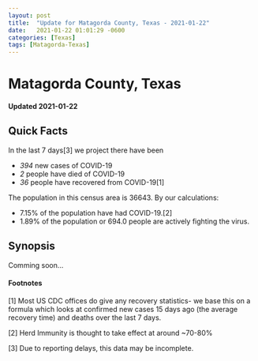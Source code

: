 ```yaml
---
layout: post
title:  "Update for Matagorda County, Texas - 2021-01-22"
date:   2021-01-22 01:01:29 -0600
categories: [Texas]
tags: [Matagorda-Texas]
---
```


# Matagorda County, Texas
#### Updated 2021-01-22

## Quick Facts

In the last 7 days[3] we project there have been
- *394* new cases of COVID-19
- *2* people have died of COVID-19
- *36* people have recovered from COVID-19[1]

The population in this census area is 36643. By our calculations:
- 7.15% of the population have had COVID-19.[2]
- 1.89% of the population or 694.0 people are actively fighting the virus.

## Synopsis

Comming soon...


#### Footnotes

[1] Most US CDC offices do give any recovery statistics- we base this on a formula which looks at confirmed new cases
15 days ago (the average recovery time) and deaths over the last 7 days.

[2] Herd Immunity is thought to take effect at around ~70-80%

[3] Due to reporting delays, this data may be incomplete.
 
    